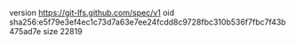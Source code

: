 version https://git-lfs.github.com/spec/v1
oid sha256:e5f79e3ef4ec1c73d7a63e7ee24fcdd8c9728fbc310b536f7fbc7f43b475ad7e
size 22819
